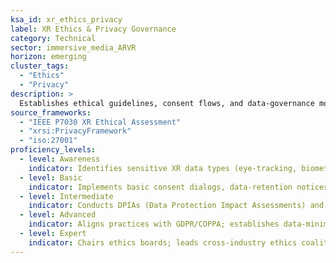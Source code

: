```yaml
---
ksa_id: xr_ethics_privacy
label: XR Ethics & Privacy Governance
category: Technical
sector: immersive_media_ARVR
horizon: emerging
cluster_tags:
  - "Ethics"
  - "Privacy"
description: >
  Establishes ethical guidelines, consent flows, and data-governance models for biometric capture, spatial mapping, and user identity in immersive systems.
source_frameworks:
  - "IEEE P7030 XR Ethical Assessment"
  - "xrsi:PrivacyFramework"
  - "iso:27001"
proficiency_levels:
  - level: Awareness
    indicator: Identifies sensitive XR data types (eye-tracking, biometrics); recognises consent prompts.
  - level: Basic
    indicator: Implements basic consent dialogs, data-retention notices, and notice & choice UI; encrypts biometric streams in transit
  - level: Intermediate
    indicator: Conducts DPIAs (Data Protection Impact Assessments) and audits third-party SDKs.
  - level: Advanced
    indicator: Aligns practices with GDPR/COPPA; establishes data-minimization pipelines; establishes red-team review of XR data pipelines; publishes ethics reports.
  - level: Expert
    indicator: Chairs ethics boards; leads cross-industry ethics coalitions; authors governance frameworks adopted globally.
---
```

